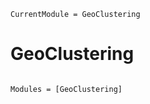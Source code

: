 ```@meta
CurrentModule = GeoClustering
```

# GeoClustering

```@index
```

```@autodocs
Modules = [GeoClustering]
```
